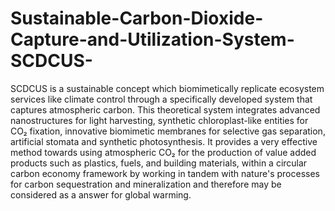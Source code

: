 # Sustainable-Carbon-Dioxide-Capture-and-Utilization-System-SCDCUS-
SCDCUS is a sustainable concept  which biomimetically replicate ecosystem services like climate control through a specifically  developed system that captures atmospheric carbon.
 This theoretical system integrates advanced 
nanostructures for light harvesting, synthetic chloroplast-like entities for CO₂ fixation, innovative 
biomimetic membranes for selective gas separation, artificial stomata and synthetic 
photosynthesis. It provides a very effective method towards using atmospheric CO₂ for the 
production of value added products such as plastics, fuels, and building materials, within a 
circular carbon economy framework by working in tandem with nature's processes for carbon 
sequestration and mineralization and therefore may be considered as a answer for global 
warming.
